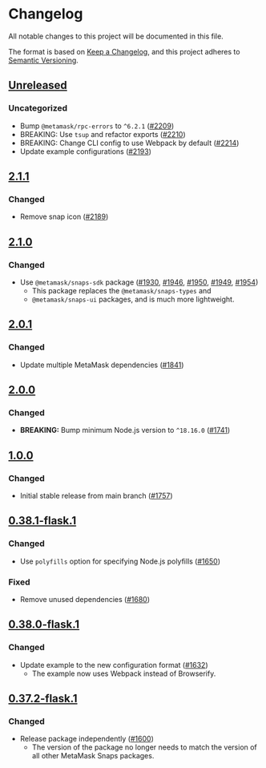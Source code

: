 # Changelog

All notable changes to this project will be documented in this file.

The format is based on [Keep a Changelog](https://keepachangelog.com/en/1.0.0/),
and this project adheres to [Semantic Versioning](https://semver.org/spec/v2.0.0.html).

## [Unreleased]

### Uncategorized

- Bump `@metamask/rpc-errors` to `^6.2.1` ([#2209](https://github.com/MetaMask/snaps/pull/2209))
- BREAKING: Use `tsup` and refactor exports ([#2210](https://github.com/MetaMask/snaps/pull/2210))
- BREAKING: Change CLI config to use Webpack by default ([#2214](https://github.com/MetaMask/snaps/pull/2214))
- Update example configurations ([#2193](https://github.com/MetaMask/snaps/pull/2193))

## [2.1.1]

### Changed

- Remove snap icon ([#2189](https://github.com/MetaMask/snaps/pull/2189))

## [2.1.0]

### Changed

- Use `@metamask/snaps-sdk` package ([#1930](https://github.com/MetaMask/snaps/pull/1930),
  [#1946](https://github.com/MetaMask/snaps/pull/1946), [#1950](https://github.com/MetaMask/snaps/pull/1950),
  [#1949](https://github.com/MetaMask/snaps/pull/1949), [#1954](https://github.com/MetaMask/snaps/pull/1954))
  - This package replaces the `@metamask/snaps-types` and
  - `@metamask/snaps-ui` packages, and is much more lightweight.

## [2.0.1]

### Changed

- Update multiple MetaMask dependencies ([#1841](https://github.com/MetaMask/snaps/pull/1841))

## [2.0.0]

### Changed

- **BREAKING:** Bump minimum Node.js version to `^18.16.0` ([#1741](https://github.com/MetaMask/snaps/pull/1741))

## [1.0.0]

### Changed

- Initial stable release from main branch ([#1757](https://github.com/MetaMask/snaps/pull/1757))

## [0.38.1-flask.1]

### Changed

- Use `polyfills` option for specifying Node.js polyfills ([#1650](https://github.com/MetaMask/snaps/pull/1650))

### Fixed

- Remove unused dependencies ([#1680](https://github.com/MetaMask/snaps/pull/1680))

## [0.38.0-flask.1]

### Changed

- Update example to the new configuration format ([#1632](https://github.com/MetaMask/snaps/pull/1632))
  - The example now uses Webpack instead of Browserify.

## [0.37.2-flask.1]

### Changed

- Release package independently ([#1600](https://github.com/MetaMask/snaps/pull/1600))
  - The version of the package no longer needs to match the version of all other
    MetaMask Snaps packages.

[Unreleased]: https://github.com/MetaMask/snaps/compare/@metamask/notification-example-snap@2.1.1...HEAD
[2.1.1]: https://github.com/MetaMask/snaps/compare/@metamask/notification-example-snap@2.1.0...@metamask/notification-example-snap@2.1.1
[2.1.0]: https://github.com/MetaMask/snaps/compare/@metamask/notification-example-snap@2.0.1...@metamask/notification-example-snap@2.1.0
[2.0.1]: https://github.com/MetaMask/snaps/compare/@metamask/notification-example-snap@2.0.0...@metamask/notification-example-snap@2.0.1
[2.0.0]: https://github.com/MetaMask/snaps/compare/@metamask/notification-example-snap@1.0.0...@metamask/notification-example-snap@2.0.0
[1.0.0]: https://github.com/MetaMask/snaps/compare/@metamask/notification-example-snap@0.38.1-flask.1...@metamask/notification-example-snap@1.0.0
[0.38.1-flask.1]: https://github.com/MetaMask/snaps/compare/@metamask/notification-example-snap@0.38.0-flask.1...@metamask/notification-example-snap@0.38.1-flask.1
[0.38.0-flask.1]: https://github.com/MetaMask/snaps/compare/@metamask/notification-example-snap@0.37.2-flask.1...@metamask/notification-example-snap@0.38.0-flask.1
[0.37.2-flask.1]: https://github.com/MetaMask/snaps/releases/tag/@metamask/notification-example-snap@0.37.2-flask.1
